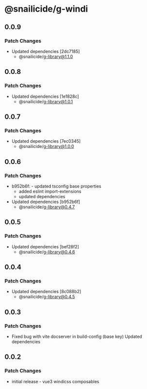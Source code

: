 # @snailicide/g-windi

## 0.0.9

### Patch Changes

-   Updated dependencies [2dc7185]
    -   @snailicide/g-library@1.1.0

## 0.0.8

### Patch Changes

-   Updated dependencies [1e1828c]
    -   @snailicide/g-library@1.0.1

## 0.0.7

### Patch Changes

-   Updated dependencies [7ec0345]
    -   @snailicide/g-library@1.0.0

## 0.0.6

### Patch Changes

-   b952b6f: - updated tsconfig base properties
    -   added eslint import-extensions
    -   updated dependencies
-   Updated dependencies [b952b6f]
    -   @snailicide/g-library@0.4.7

## 0.0.5

### Patch Changes

-   Updated dependencies [bef28f2]
    -   @snailicide/g-library@0.4.6

## 0.0.4

### Patch Changes

-   Updated dependencies [8c088b2]
    -   @snailicide/g-library@0.4.5

## 0.0.3

### Patch Changes

-   Fixed bug with vite docserver in build-config (base key) Updated dependencies

## 0.0.2

### Patch Changes

-   initial release - vue3 windicss composables
